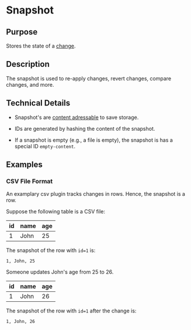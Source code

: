 # Snapshot

## Purpose 

Stores the state of a [change](./20-change.md).

## Description

The snapshot is used to re-apply changes, revert changes, compare changes, and more.

## Technical Details

- Snapshot's are [content adressable](https://en.wikipedia.org/wiki/Content-addressable_storage) to save storage. 

- IDs are generated by hashing the content of the snapshot.

- If a snapshot is empty (e.g., a file is empty), the snapshot is has a special ID `empty-content`.

## Examples

### CSV File Format

An examplary csv plugin tracks changes in rows. Hence, the snapshot is a row.

Suppose the following table is a CSV file:

| id | name | age |
|----|------|-----|
| 1  | John | 25  |

The snapshot of the row with `id=1` is:

`1, John, 25`

Someone updates John's age from 25 to 26. 

| id | name | age |
|----|------|-----|
| 1  | John | 26  |

The snapshot of the row with `id=1` after the change is:

`1, John, 26`

